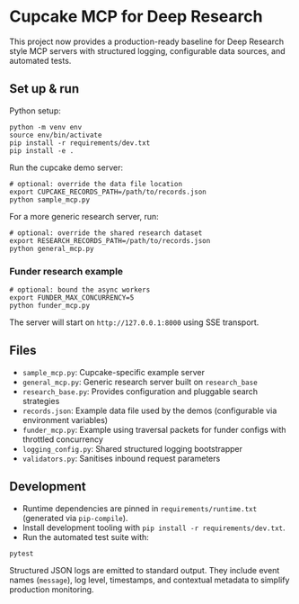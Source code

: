 # Cupcake MCP for Deep Research

This project now provides a production-ready baseline for Deep Research style MCP servers with structured logging, configurable data sources, and automated tests.

## Set up & run

Python setup:

```shell
python -m venv env
source env/bin/activate
pip install -r requirements/dev.txt
pip install -e .
```

Run the cupcake demo server:

```shell
# optional: override the data file location
export CUPCAKE_RECORDS_PATH=/path/to/records.json
python sample_mcp.py
```

For a more generic research server, run:

```shell
# optional: override the shared research dataset
export RESEARCH_RECORDS_PATH=/path/to/records.json
python general_mcp.py
```

### Funder research example

```shell
# optional: bound the async workers
export FUNDER_MAX_CONCURRENCY=5
python funder_mcp.py
```

The server will start on `http://127.0.0.1:8000` using SSE transport.

## Files

- `sample_mcp.py`: Cupcake-specific example server
- `general_mcp.py`: Generic research server built on `research_base`
- `research_base.py`: Provides configuration and pluggable search strategies
- `records.json`: Example data file used by the demos (configurable via environment variables)
- `funder_mcp.py`: Example using traversal packets for funder configs with throttled concurrency
- `logging_config.py`: Shared structured logging bootstrapper
- `validators.py`: Sanitises inbound request parameters

## Development

- Runtime dependencies are pinned in `requirements/runtime.txt` (generated via `pip-compile`).
- Install development tooling with `pip install -r requirements/dev.txt`.
- Run the automated test suite with:

```shell
pytest
```

Structured JSON logs are emitted to standard output. They include event names (`message`), log level, timestamps, and contextual metadata to simplify production monitoring.
